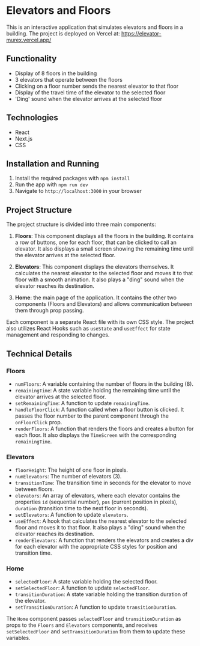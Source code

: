 # Elevators and Floors

This is an interactive application that simulates elevators and floors in a building. The project is deployed on Vercel at: https://elevator-murex.vercel.app/

## Functionality

- Display of 8 floors in the building
- 3 elevators that operate between the floors
- Clicking on a floor number sends the nearest elevator to that floor
- Display of the travel time of the elevator to the selected floor
- 'Ding' sound when the elevator arrives at the selected floor

## Technologies

- React
- Next.js
- CSS

## Installation and Running

1. Install the required packages with `npm install`
2. Run the app with `npm run dev`
3. Navigate to `http://localhost:3000` in your browser

## Project Structure

The project structure is divided into three main components:

1. **Floors**: This component displays all the floors in the building. It contains a row of buttons, one for each floor, that can be clicked to call an elevator. It also displays a small screen showing the remaining time until the elevator arrives at the selected floor.

2. **Elevators**: This component displays the elevators themselves. It calculates the nearest elevator to the selected floor and moves it to that floor with a smooth animation. It also plays a "ding" sound when the elevator reaches its destination.

3. **Home**: the main page of the application. It contains the other two components (Floors and Elevators) and allows communication between them through prop passing.

Each component is a separate React file with its own CSS style. The project also utilizes React Hooks such as `useState` and `useEffect` for state management and responding to changes.

## Technical Details

### Floors

- `numFloors`: A variable containing the number of floors in the building (8).
- `remainingTime`: A state variable holding the remaining time until the elevator arrives at the selected floor.
- `setRemainingTime`: A function to update `remainingTime`.
- `handleFloorClick`: A function called when a floor button is clicked. It passes the floor number to the parent component through the `onFloorClick` prop.
- `renderFloors`: A function that renders the floors and creates a button for each floor. It also displays the `TimeScreen` with the corresponding `remainingTime`.

### Elevators

- `floorHeight`: The height of one floor in pixels.
- `numElevators`: The number of elevators (3).
- `transitionTime`: The transition time in seconds for the elevator to move between floors.
- `elevators`: An array of elevators, where each elevator contains the properties `id` (sequential number), `pos` (current position in pixels), `duration` (transition time to the next floor in seconds).
- `setElevators`: A function to update `elevators`.
- `useEffect`: A hook that calculates the nearest elevator to the selected floor and moves it to that floor. It also plays a "ding" sound when the elevator reaches its destination.
- `renderElevators`: A function that renders the elevators and creates a div for each elevator with the appropriate CSS styles for position and transition time.

### Home

- `selectedFloor`: A state variable holding the selected floor.
- `setSelectedFloor`: A function to update `selectedFloor`.
- `transitionDuration`: A state variable holding the transition duration of the elevator.
- `setTransitionDuration`: A function to update `transitionDuration`.

The `Home` component passes `selectedFloor` and `transitionDuration` as props to the `Floors` and `Elevators` components, and receives `setSelectedFloor` and `setTransitionDuration` from them to update these variables.
